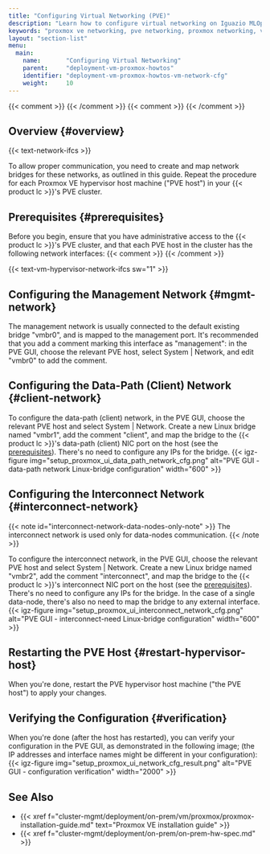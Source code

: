 ```yaml
---
title: "Configuring Virtual Networking (PVE)"
description: "Learn how to configure virtual networking on Iguazio MLOps Platform Proxmox VE (PVE) clusters."
keywords: "proxmox ve networking, pve networking, proxmox networking, virtual networking, virtual networks, vm networking, proxmox ve networks, pve networks, proxmox networks, networks, platform networks, management network, data-path network, client network, interconnect network, networks, virtual network bridges, network briges, linux bridges, virtual network switches, virtual switches, vswitchea, network switches, network interface cards, nic, network cards, proxmox ve gui, pve gui"
layout: "section-list"
menu:
  main:
    name:       "Configuring Virtual Networking"
    parent:     "deployment-vm-proxmox-howtos"
    identifier: "deployment-vm-proxmox-howtos-vm-network-cfg"
    weight:     10
---
```

{{< comment >}}<!-- [ci-no-shcd-in-front-matter] -->
{{< /comment >}}
{{< comment >}}<!-- [ci-no-shcd-in-front-matter] -->
{{< /comment >}}

<!-- //////////////////////////////////////// -->
## Overview {#overview}

{{< text-network-ifcs >}}

To allow proper communication, you need to create and map network bridges for these networks, as outlined in this guide.
Repeat the procedure for each Proxmox VE hypervisor host machine ("PVE host") in your {{< product lc >}}'s PVE cluster.

<!-- //////////////////////////////////////// -->
## Prerequisites {#prerequisites}

Before you begin, ensure that you have administrative access to the {{< product lc >}}'s PVE cluster, and that each PVE host in the cluster has the following network interfaces:
{{< comment >}}<!-- [IntInfo] (sharonl) (11.11.20) Dany K. said this is a SW
  requirement and therefore shouldn't be added to the VM hypervisor HW spec.
--> 
{{< /comment >}}

{{< text-vm-hypervisor-network-ifcs sw="1" >}}

<!-- //////////////////////////////////////// -->
## Configuring the Management Network {#mgmt-network}

The management network is usually connected to the default existing bridge "vmbr0", and is mapped to the management port.
It's recommended that you add a comment marking this interface as "management":
in the PVE GUI, choose the relevant PVE host, select <gui-label>System | Network</gui-label>, and edit "vmbr0" to add the comment.

<!-- //////////////////////////////////////// -->
## Configuring the Data-Path (Client) Network {#client-network}

To configure the data-path (client) network, in the PVE GUI, choose the relevant PVE host and select <gui-label>System | Network</gui-label>.
Create a new Linux bridge named "vmbr1", add the comment "client", and map the bridge to the {{< product lc >}}'s data-path (client) NIC port on the host (see the [prerequisites](#prerequisites)).
There's no need to configure any IPs for the bridge.
{{< igz-figure img="setup_proxmox_ui_data_path_network_cfg.png" alt="PVE GUI - data-path network Linux-bridge configuration" width="600" >}}

<!-- //////////////////////////////////////// -->
## Configuring the Interconnect Network {#interconnect-network}

{{< note id="interconnect-network-data-nodes-only-note" >}}
The interconnect network is used only for data-nodes communication.
{{< /note >}}

To configure the interconnect network, in the PVE GUI, choose the relevant PVE host and select <gui-label>System | Network</gui-label>.
Create a new Linux bridge named "vmbr2", add the comment "interconnect", and map the bridge to the {{< product lc >}}'s interconnect NIC port on the host (see the [prerequisites](#prerequisites)).
There's no need to configure any IPs for the bridge.
In the case of a single data-node, there's also no need to map the bridge to any external interface.
{{< igz-figure img="setup_proxmox_ui_interconnect_network_cfg.png" alt="PVE GUI - interconnect-need Linux-bridge configuration" width="600" >}}

<!-- //////////////////////////////////////// -->
## Restarting the PVE Host {#restart-hypervisor-host}

When you're done, restart the PVE hypervisor host machine ("the PVE host") to apply your changes.

<!-- //////////////////////////////////////// -->
## Verifying the Configuration {#verification}

When you're done (after the host has restarted), you can verify your configuration in the PVE GUI, as demonstrated in the following image; (the IP addresses and interface names might be different in your configuration):
{{< igz-figure img="setup_proxmox_ui_network_cfg_result.png" alt="PVE GUI - configuration verification" width="2000" >}}

<!-- //////////////////////////////////////// -->
## See Also

- {{< xref f="cluster-mgmt/deployment/on-prem/vm/proxmox/proxmox-installation-guide.md" text="Proxmox VE installation guide" >}}
- {{< xref f="cluster-mgmt/deployment/on-prem/on-prem-hw-spec.md" >}}

